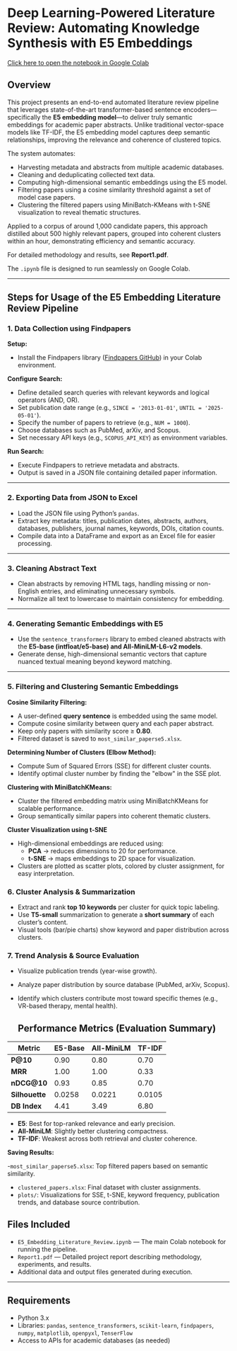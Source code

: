 # Deep Learning-Powered Literature Review: Automating Knowledge Synthesis with E5 Embeddings


[Click here to open the notebook in Google Colab](https://colab.research.google.com/github/priyabhayani19/DL-Smarter-Literature-Review-with-Embedding-/blob/main/Deep_Learning_Powered_Literature_Review_Automating_Knowledge_Synthesis.ipynb)


## Overview

This project presents an end-to-end automated literature review pipeline that leverages state-of-the-art transformer-based sentence encoders—specifically the **E5 embedding model**—to deliver truly semantic embeddings for academic paper abstracts. Unlike traditional vector-space models like TF-IDF, the E5 embedding model captures deep semantic relationships, improving the relevance and coherence of clustered topics.

The system automates:

- Harvesting metadata and abstracts from multiple academic databases.
- Cleaning and deduplicating collected text data.
- Computing high-dimensional semantic embeddings using the E5 model.
- Filtering papers using a cosine similarity threshold against a set of model case papers.
- Clustering the filtered papers using MiniBatch-KMeans with t-SNE visualization to reveal thematic structures.

Applied to a corpus of around 1,000 candidate papers, this approach distilled about 500 highly relevant papers, grouped into coherent clusters within an hour, demonstrating efficiency and semantic accuracy.

For detailed methodology and results, see **Report1.pdf**.

The `.ipynb` file is designed to run seamlessly on Google Colab.

---

## Steps for Usage of the E5 Embedding Literature Review Pipeline

### 1. Data Collection using Findpapers

**Setup:**

- Install the Findpapers library ([Findpapers GitHub](https://github.com/jonatasgrosman/findpapers)) in your Colab environment.

**Configure Search:**

- Define detailed search queries with relevant keywords and logical operators (AND, OR).
- Set publication date range (e.g., `SINCE = '2013-01-01'`, `UNTIL = '2025-05-01'`).
- Specify the number of papers to retrieve (e.g., `NUM = 1000`).
- Choose databases such as PubMed, arXiv, and Scopus.
- Set necessary API keys (e.g., `SCOPUS_API_KEY`) as environment variables.

**Run Search:**

- Execute Findpapers to retrieve metadata and abstracts.
- Output is saved in a JSON file containing detailed paper information.

---

### 2. Exporting Data from JSON to Excel

- Load the JSON file using Python’s `pandas`.
- Extract key metadata: titles, publication dates, abstracts, authors, databases, publishers, journal names, keywords, DOIs, citation counts.
- Compile data into a DataFrame and export as an Excel file for easier processing.

---

### 3. Cleaning Abstract Text

- Clean abstracts by removing HTML tags, handling missing or non-English entries, and eliminating unnecessary symbols.
- Normalize all text to lowercase to maintain consistency for embedding.

---

### 4. Generating Semantic Embeddings with E5

- Use the `sentence_transformers` library to embed cleaned abstracts with the **E5-base (intfloat/e5-base) and All-MiniLM-L6-v2 models**.
- Generate dense, high-dimensional semantic vectors that capture nuanced textual meaning beyond keyword matching.

---

### 5. Filtering and Clustering Semantic Embeddings

**Cosine Similarity Filtering:**

- A user-defined **query sentence** is embedded using the same model.
- Compute cosine similarity between query and each paper abstract.
- Keep only papers with similarity score ≥ **0.80**.
- Filtered dataset is saved to `most_similar_paperse5.xlsx`.

**Determining Number of Clusters (Elbow Method):**

- Compute Sum of Squared Errors (SSE) for different cluster counts.
- Identify optimal cluster number by finding the "elbow" in the SSE plot.

**Clustering with MiniBatchKMeans:**

- Cluster the filtered embedding matrix using MiniBatchKMeans for scalable performance.
- Group semantically similar papers into coherent thematic clusters.

**Cluster Visualization using t-SNE**
- High-dimensional embeddings are reduced using:
  - **PCA** → reduces dimensions to 20 for performance.
  - **t-SNE** → maps embeddings to 2D space for visualization.
- Clusters are plotted as scatter plots, colored by cluster assignment, for easy interpretation.

### 6. Cluster Analysis & Summarization
- Extract and rank **top 10 keywords** per cluster for quick topic labeling.
- Use **T5-small** summarization to generate a **short summary** of each cluster’s content.
- Visual tools (bar/pie charts) show keyword and paper distribution across clusters.

### 7. Trend Analysis & Source Evaluation
- Visualize publication trends (year-wise growth).
- Analyze paper distribution by source database (PubMed, arXiv, Scopus).
- Identify which clusters contribute most toward specific themes (e.g., VR-based therapy, mental health).

  ## Performance Metrics (Evaluation Summary)

| Metric         | E5-Base | All-MiniLM | TF-IDF |
|----------------|---------|------------|--------|
| **P@10**       | 0.90    | 0.80       | 0.70   |
| **MRR**        | 1.00    | 1.00       | 0.33   |
| **nDCG@10**    | 0.93    | 0.85       | 0.70   |
| **Silhouette** | 0.0258  | 0.0221     | 0.0105 |
| **DB Index**   | 4.41    | 3.49       | 6.80   |

- **E5**: Best for top-ranked relevance and early precision.
- **All-MiniLM**: Slightly better clustering compactness.
- **TF-IDF**: Weakest across both retrieval and cluster coherence.



**Saving Results:**

-`most_similar_paperse5.xlsx`: Top filtered papers based on semantic similarity.
- `clustered_papers.xlsx`: Final dataset with cluster assignments.
- `plots/`: Visualizations for SSE, t-SNE, keyword frequency, publication trends, and database source contribution.


## Files Included

- `E5_Embedding_Literature_Review.ipynb` — The main Colab notebook for running the pipeline.
- `Report1.pdf` — Detailed project report describing methodology, experiments, and results.
- Additional data and output files generated during execution.

---

## Requirements

- Python 3.x
- Libraries: `pandas`, `sentence_transformers`, `scikit-learn`, `findpapers`, `numpy`, `matplotlib`, `openpyxl`, `TenserFlow`
- Access to APIs for academic databases (as needed)



